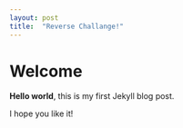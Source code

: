 ```yaml
---
layout: post
title:  "Reverse Challange!"
---
```


# Welcome

**Hello world**, this is my first Jekyll blog post.

I hope you like it!
